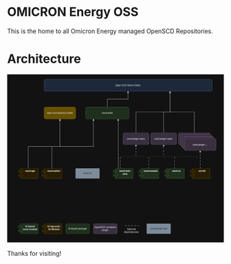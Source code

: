 # OMICRON Energy OSS

This is the home to all Omicron Energy managed OpenSCD Repositories.

# Architecture

![Architecture](/assets/oscd-arch.png)

<!-- STATUS_TABLE -->

Thanks for visiting!
